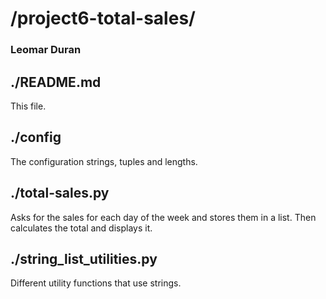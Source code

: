 # /project6-total-sales/
### Leomar Duran

## ./README.md
This file.

## ./config
The configuration strings, tuples and lengths.

## ./total-sales.py
Asks for the sales for each day of the week and stores them in a list.
Then calculates the total and displays it.

## ./string_list_utilities.py
Different utility functions that use strings.
